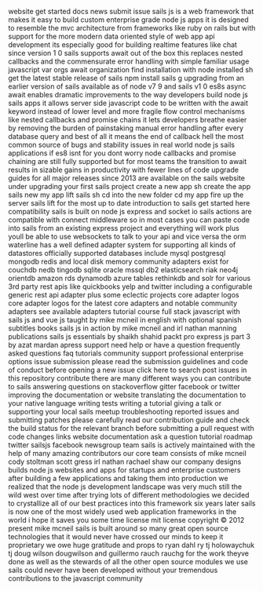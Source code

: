 website get started docs news submit issue sails js is a web framework that makes it easy to build custom enterprise grade node js apps it is designed to resemble the mvc architecture from frameworks like ruby on rails but with support for the more modern data oriented style of web app api development its especially good for building realtime features like chat since version 1 0 sails supports await out of the box this replaces nested callbacks and the commensurate error handling with simple familiar usage javascript var orgs await organization find installation with node installed sh get the latest stable release of sails npm install sails g upgrading from an earlier version of sails available as of node v7 9 and sails v1 0 es8s async await enables dramatic improvements to the way developers build node js sails apps it allows server side javascript code to be written with the await keyword instead of lower level and more fragile flow control mechanisms like nested callbacks and promise chains it lets developers breathe easier by removing the burden of painstaking manual error handling after every database query and best of all it means the end of callback hell the most common source of bugs and stability issues in real world node js sails applications if es8 isnt for you dont worry node callbacks and promise chaining are still fully supported but for most teams the transition to await results in sizable gains in productivity with fewer lines of code upgrade guides for all major releases since 2013 are available on the sails website under upgrading your first sails project create a new app sh create the app sails new my app lift sails sh cd into the new folder cd my app fire up the server sails lift for the most up to date introduction to sails get started here compatibility sails is built on node js express and socket io sails actions are compatible with connect middleware so in most cases you can paste code into sails from an existing express project and everything will work plus youll be able to use websockets to talk to your api and vice versa the orm waterline has a well defined adapter system for supporting all kinds of datastores officially supported databases include mysql postgresql mongodb redis and local disk memory community adapters exist for couchdb nedb tingodb sqlite oracle mssql db2 elasticsearch riak neo4j orientdb amazon rds dynamodb azure tables rethinkdb and solr for various 3rd party rest apis like quickbooks yelp and twitter including a configurable generic rest api adapter plus some eclectic projects core adapter logos core adapter logos for the latest core adapters and notable community adapters see available adapters tutorial course full stack javascript with sails js and vue js taught by mike mcneil in english with optional spanish subtitles books sails js in action by mike mcneil and irl nathan manning publications sails js essentials by shaikh shahid packt pro express js part 3 by azat mardan apress support need help or have a question frequently asked questions faq tutorials community support professional enterprise options issue submission please read the submission guidelines and code of conduct before opening a new issue click here to search post issues in this repository contribute there are many different ways you can contribute to sails answering questions on stackoverflow gitter facebook or twitter improving the documentation or website translating the documentation to your native language writing tests writing a tutorial giving a talk or supporting your local sails meetup troubleshooting reported issues and submitting patches please carefully read our contribution guide and check the build status for the relevant branch before submitting a pull request with code changes links website documentation ask a question tutorial roadmap twitter sailsjs facebook newsgroup team sails is actively maintained with the help of many amazing contributors our core team consists of mike mcneil cody stoltman scott gress irl nathan rachael shaw our company designs builds node js websites and apps for startups and enterprise customers after building a few applications and taking them into production we realized that the node js development landscape was very much still the wild west over time after trying lots of different methodologies we decided to crystallize all of our best practices into this framework six years later sails is now one of the most widely used web application frameworks in the world i hope it saves you some time license mit license copyright © 2012 present mike mcneil sails is built around so many great open source technologies that it would never have crossed our minds to keep it proprietary we owe huge gratitude and props to ryan dahl ry tj holowaychuk tj doug wilson dougwilson and guillermo rauch rauchg for the work theyve done as well as the stewards of all the other open source modules we use sails could never have been developed without your tremendous contributions to the javascript community